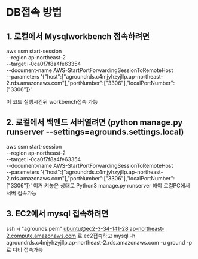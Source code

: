 # DB접속 방법 

## 1. 로컬에서 Mysqlworkbench 접속하려면 
aws ssm start-session \
 --region ap-northeast-2 \
 --target i-0ca0f7f8a4fe63354 \
 --document-name AWS-StartPortForwardingSessionToRemoteHost \
 --parameters '{"host":["agroundrds.c4mjyhzyjllp.ap-northeast-2.rds.amazonaws.com"],"portNumber":["3306"],"localPortNumber":["3306"]}'

이 코드 실행시킨뒤 workbench접속 가능


## 2. 로컬에서 백엔드 서버열려면 (python manage.py runserver --settings=agrounds.settings.local)

aws ssm start-session \
 --region ap-northeast-2 \
 --target i-0ca0f7f8a4fe63354 \
 --document-name AWS-StartPortForwardingSessionToRemoteHost \
 --parameters '{"host":["agroundrds.c4mjyhzyjllp.ap-northeast-2.rds.amazonaws.com"],"portNumber":["3306"],"localPortNumber":["3306"]}'
이거 켜놓은 상태로 Python3 manage.py runserver 해야 로컬PC에서 서버 접속가능 

## 3. EC2에서 mysql 접속하려면
ssh -i "agrounds.pem" ubuntu@ec2-3-34-141-28.ap-northeast-2.compute.amazonaws.com 로 ec2접속하고 
mysql -h agroundrds.c4mjyhzyjllp.ap-northeast-2.rds.amazonaws.com -u ground -p로 디비 접속가능 


